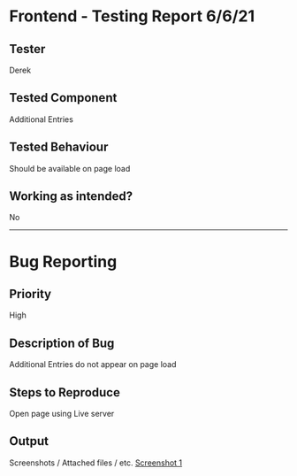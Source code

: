 # Frontend - Testing Report 6/6/21

## Tester
Derek

## Tested Component
Additional Entries

## Tested Behaviour
Should be available on page load

## Working as intended?
No

<hr>

# Bug Reporting

## Priority
High

## Description of Bug
Additional Entries do not appear on page load

## Steps to Reproduce
Open page using Live server

## Output 
Screenshots / Attached files / etc.
[Screenshot 1]([Bug%20Derek%208]%20-%20Additional%20Entries%20Missing.md)